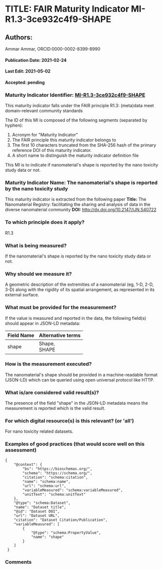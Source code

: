 # TITLE: FAIR Maturity Indicator MI-R1.3-3ce932c4f9-SHAPE

## Authors: 
Ammar Ammar, ORCID:0000-0002-8399-8990

#### Publication Date: 2021-02-24
#### Last Edit: 2021-05-02
#### Accepted: pending

### Maturity Indicator Identifier: [MI-R1.3-3ce932c4f9-SHAPE](https://w3id.org/fair/maturity_indicator/terms/Gen2/MI-R1.3-3ce932c4f9-SHAPE)

This maturity indicator falls under the FAIR principle R1.3:
(meta)data meet domain-relevant community standards

The ID of this MI is composed of the following segments (separated by hyphen):
1. Acronym for "Maturity Indicator"
1. The FAIR principle this maturity indicator belongs to
1. The first 10 characters truncated from the SHA-256 hash of the primary reference DOI of this maturity indicator.
1. A short name to distinguish the maturity indicator definition file

This MI is to indicate if nanomaterial's shape is reported by the nano toxicity study data or not.

### Maturity Indicator Name:  The nanomaterial's shape is reported by the nano toxicity study

This maturity indicator is extracted from the following paper 
**Title:** The Nanomaterial Registry: facilitating the sharing and analysis of data in the diverse nanomaterial community
**DOI:** http://dx.doi.org/10.2147/IJN.S40722

### To which principle does it apply?  
R1.3

### What is being measured?
If the nanomaterial's shape is reported by the nano toxicity study data or not.

### Why should we measure it?
A geometric description of the extremities of a nanomaterial (eg, 1-D, 2-D, 3-D) 
along with the rigidity of its spatial arrangement, as represented in its external surface.

### What must be provided for the measurement?
If the value is measured and reported in the data, the following field(s) should appear in JSON-LD metadata: 

| Field Name  | Alternative terms            |
| ----------- | ---------------------------- |
| shape       | Shape,<br>SHAPE              |

### How is the measurement executed?
The nanomaterial's shape should be provided in a machine-readable format (JSON-LD) which can be queried using open universal protocol like HTTP.

### What is/are considered valid result(s)?
The presence of the field "shape" in the JSON-LD metadata means the measurement is reported which is the valid result.

### For which digital resource(s) is this relevant? (or 'all')
For nano toxicity related datasets.  

### Examples of good practices (that would score well on this assessment)
```{json}
{
 	"@context": {
 		"bs": "https://bioschemas.org/",
 		"schema": "https://schema.org/",
 		"citation": "schema:citation",
 		"name": "schema:name",
 		"url": "schema:url",
 		"variableMeasured": "schema:variableMeasured",
 		"unitText": "schema:unitText"
 	},
 	"@type": "schema:Dataset",
 	"name": "Dataset title",
 	"@id": "Dataset DOI",
 	"url": "Dataset URL",
 	"citation": "Dataset Citation/Publication",
 	"variableMeasured": [
 		{
 			"@type": "schema:PropertyValue",
 			"name": "shape"
 		}
 	]
 }
```

### Comments

